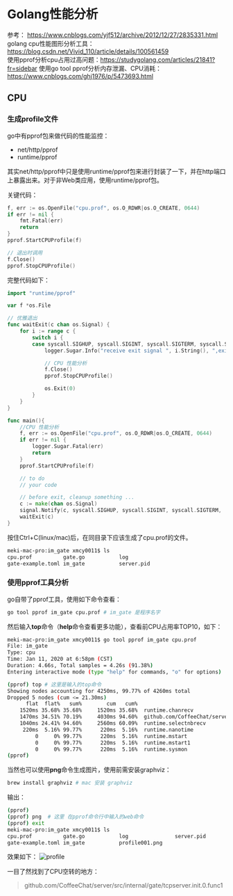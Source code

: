 # Golang性能分析

参考：
https://www.cnblogs.com/yjf512/archive/2012/12/27/2835331.html  
golang cpu性能图形分析工具：https://blog.csdn.net/Vivid_110/article/details/100561459  
使用pprof分析cpu占用过高问题：https://studygolang.com/articles/21841?fr=sidebar
使用go tool pprof分析内存泄漏、CPU消耗：https://www.cnblogs.com/ghj1976/p/5473693.html

## CPU

### 生成profile文件

go中有pprof包来做代码的性能监控：
- net/http/pprof
- runtime/pprof

其实net/http/pprof中只是使用runtime/pprof包来进行封装了一下，并在http端口上暴露出来。对于非Web类应用，使用runtime/pprof包。

关键代码：  
```go
f, err := os.OpenFile("cpu.prof", os.O_RDWR|os.O_CREATE, 0644)
if err != nil {
    fmt.Fatal(err)
    return
}
pprof.StartCPUProfile(f)

// 退出时调用
f.Close()
pprof.StopCPUProfile()
```


完整代码如下：
```go
import "runtime/pprof"

var f *os.File

// 优雅退出
func waitExit(c chan os.Signal) {
    for i := range c {
        switch i {
        case syscall.SIGHUP, syscall.SIGINT, syscall.SIGTERM, syscall.SIGQUIT:
            logger.Sugar.Info("receive exit signal ", i.String(), ",exit...")

            // CPU 性能分析
            f.Close()
            pprof.StopCPUProfile()

            os.Exit(0)
        }
    }
}

func main(){
    //CPU 性能分析
    f, err := os.OpenFile("cpu.prof", os.O_RDWR|os.O_CREATE, 0644)
    if err != nil {
        logger.Sugar.Fatal(err)
        return
    }
    pprof.StartCPUProfile(f)

    // to do
    // your code

    // before exit, cleanup something ...
    c := make(chan os.Signal)
    signal.Notify(c, syscall.SIGHUP, syscall.SIGINT, syscall.SIGTERM,   syscall.SIGQUIT)
    waitExit(c)
}
```

按住Ctrl+C(linux/mac)后，在同目录下应该生成了cpu.prof的文件。

```bash
meki-mac-pro:im_gate xmcy0011$ ls
cpu.prof          gate.go           log
gate-example.toml im_gate           server.pid
```

### 使用pprof工具分析

go自带了pprof工具，使用如下命令查看：
```bash
go tool pprof im_gate cpu.prof # im_gate 是程序名字
```

然后输入**top**命令（**help**命令查看更多功能），查看前CPU占用率TOP10，如下：
```bash
meki-mac-pro:im_gate xmcy0011$ go tool pprof im_gate cpu.prof
File: im_gate
Type: cpu
Time: Jan 11, 2020 at 6:58pm (CST)
Duration: 4.66s, Total samples = 4.26s (91.38%)
Entering interactive mode (type "help" for commands, "o" for options)

(pprof) top # 这里是输入的top命令
Showing nodes accounting for 4250ms, 99.77% of 4260ms total
Dropped 5 nodes (cum <= 21.30ms)
      flat  flat%   sum%        cum   cum%
    1520ms 35.68% 35.68%     1520ms 35.68%  runtime.chanrecv
    1470ms 34.51% 70.19%     4030ms 94.60%  github.com/CoffeeChat/server/src/internal/gate/tcpserver.init.0.func1
    1040ms 24.41% 94.60%     2560ms 60.09%  runtime.selectnbrecv
     220ms  5.16% 99.77%      220ms  5.16%  runtime.nanotime
         0     0% 99.77%      220ms  5.16%  runtime.mstart
         0     0% 99.77%      220ms  5.16%  runtime.mstart1
         0     0% 99.77%      220ms  5.16%  runtime.sysmon
(pprof)
```

当然也可以使用**png**命令生成图片，使用前需安装graphviz：
```bash
brew install graphviz # mac 安装 graphviz
```

输出：
```bash
(pprof)
(pprof) png  # 这里 在pprof命令行中输入的web命令
(pprof) exit
meki-mac-pro:im_gate xmcy0011$ ls
cpu.prof          gate.go           log               server.pid
gate-example.toml im_gate           profile001.png
```

效果如下：
![profile](https://raw.githubusercontent.com/xmcy0011/CoffeeChat/master/images/profile/profile001.png)

一目了然找到了CPU空转的地方：
> github.com/CoffeeChat/server/src/internal/gate/tcpserver.init.0.func1